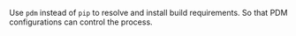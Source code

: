 Use `pdm` instead of `pip` to resolve and install build requirements. So that PDM configurations can control the process.
